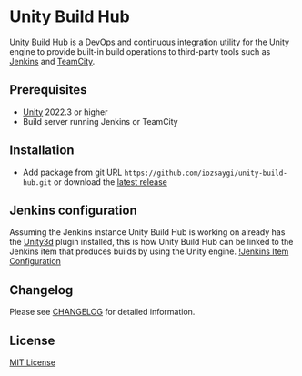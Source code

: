 # Unity Build Hub
Unity Build Hub is a DevOps and continuous integration utility for the Unity engine to provide built-in build operations to third-party tools such as [Jenkins](https://www.jenkins.io/) and [TeamCity](https://www.jetbrains.com/teamcity/).

## Prerequisites
* [Unity](https://unity.com/) 2022.3 or higher
* Build server running Jenkins or TeamCity

## Installation
* Add package from git URL ``https://github.com/iozsaygi/unity-build-hub.git`` or download the [latest release](https://github.com/iozsaygi/unity-build-hub/releases/latest)

## Jenkins configuration
Assuming the Jenkins instance Unity Build Hub is working on already has the [Unity3d](https://plugins.jenkins.io/unity3d-plugin/) plugin installed, this is how Unity Build Hub can be linked to the Jenkins item that produces builds by using the Unity engine.
[!Jenkins Item Configuration](https://github.com/iozsaygi/unity-build-hub/blob/main/Images/JenkinsItemConfiguration.png?raw=true)

## Changelog
Please see [CHANGELOG](https://github.com/iozsaygi/unity-build-hub/blob/main/CHANGELOG.md) for detailed information.

## License
[MIT License](https://github.com/iozsaygi/unity-build-hub/blob/main/LICENSE)